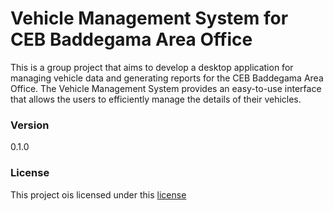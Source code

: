 # Vehicle Management System for CEB Baddegama Area Office

This is a group project that aims to develop a desktop application for managing vehicle data and 
generating reports for the CEB Baddegama Area Office. The Vehicle Management System provides an 
easy-to-use interface that allows the users to efficiently manage the details of their vehicles. 

### Version
0.1.0

### License
This project ois licensed under this [license](LICENSE.txt)